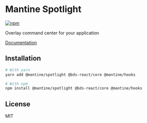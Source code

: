# Mantine Spotlight

[![npm](https://img.shields.io/npm/dm/@mantine/spotlight)](https://www.npmjs.com/package/@mantine/spotlight)

Overlay command center for your application

[Documentation](https://mantine.dev/)

## Installation

```bash
# With yarn
yarn add @mantine/spotlight @bds-react/core @mantine/hooks

# With npm
npm install @mantine/spotlight @bds-react/core @mantine/hooks
```

## License

MIT
